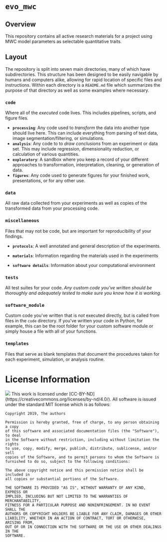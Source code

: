 # `evo_mwc` 

## Overview
This repository contains all active research materials for a project using MWC
model parameters as selectable quantitative traits.

## Layout
The repository is split into seven main directories, many of which have
subdirectories. This structure has been designed to be easily navigable by
humans and computers alike, allowing for rapid location of specific files and
instructions. Within each directory is a `README.md` file which summarizes
the purpose of that directory as well as some examples where necessary. 

### **`code`** 
Where all of the *executed* code lives. This includes pipelines, scripts, and figure files. 
 * **`processing`**: Any code used to *transform* the data into another type should live here. This can include everything from parsing of text data, image segmentation/filtering, or simulations.
 * **`analysis`**: Any code to to *draw conclusions* from an experiment or data set. This may include regression, dimensionality reduction, or calculation of various quantities.
 * **`exploratory`**: A sandbox where you keep a record of your different approaches to transformation, interpretation, cleaning, or generation of data.
 * **`figures`**: Any code used to generate figures for your finished work, presentations, or for any other use.

### **`data`** 
All raw data collected from your experiments as well as copies of the transformed data from your processing code. 

### **`miscellaneous`** 
Files that may not be code, but are important for reproducibility of your findings.
* **`protocols`**: A well annotated and general description of the experiments. 

* **`materials`**: Information regarding the materials used in the experiments

* **`software details`**: Information about your computational environment 

### **`tests`** 
All test suites for your code. *Any custom code you've written should be thoroughly and adequately tested to make sure you know how it is working.*

### **`software_module`** 
Custom code you've written that is *not* executed directly, but is called from files in the `code` directory. If you've written your code in Python, for example, this can be the root folder for your custom software module or simply house a file with all of your functions. 

### **`templates`** 
Files that serve as blank templates that document the procedures taken for each experiment, simulation, or analysis routine. 

# License Information
<img src="https://licensebuttons.net/l/by-nd/3.0/88x31.png">
This work is licensed under
[CC-BY-ND](https://creativecommons.org/licenses/by-nd/4.0/). All software is
issued under the standard MIT license which is as follows:

```
Copyright 2019, The authors

Permission is hereby granted, free of charge, to any person obtaining a copy
of this software and associated documentation files (the "Software"), to deal
in the Software without restriction, including without limitation the rights
to use, copy, modify, merge, publish, distribute, sublicense, and/or sell
copies of the Software, and to permit persons to whom the Software is
furnished to do so, subject to the following conditions:

The above copyright notice and this permission notice shall be included in
all copies or substantial portions of the Software.

THE SOFTWARE IS PROVIDED "AS IS", WITHOUT WARRANTY OF ANY KIND, EXPRESS OR
IMPLIED, INCLUDING BUT NOT LIMITED TO THE WARRANTIES OF MERCHANTABILITY,
FITNESS FOR A PARTICULAR PURPOSE AND NONINFRINGEMENT. IN NO EVENT SHALL THE
AUTHORS OR COPYRIGHT HOLDERS BE LIABLE FOR ANY CLAIM, DAMAGES OR OTHER
LIABILITY, WHETHER IN AN ACTION OF CONTRACT, TORT OR OTHERWISE, ARISING FROM,
OUT OF OR IN CONNECTION WITH THE SOFTWARE OR THE USE OR OTHER DEALINGS IN THE
SOFTWARE.
```